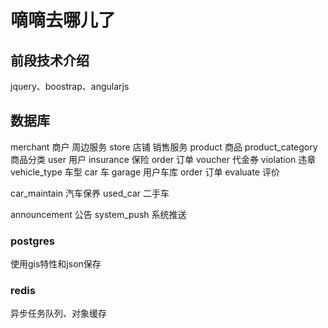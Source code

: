 # 嘀嘀去哪儿了

## 前段技术介绍
jquery、boostrap、angularjs

## 数据库
merchant 商户 周边服务
store 店铺 销售服务
product 商品
product_category 商品分类
user 用户
insurance 保险
order 订单
voucher 代金券
violation 违章
vehicle_type 车型
car 车
garage 用户车库
order 订单
evaluate 评价

car_maintain 汽车保养
used_car 二手车

announcement 公告
system_push 系统推送

### postgres
使用gis特性和json保存

### redis
异步任务队列、对象缓存

## 
